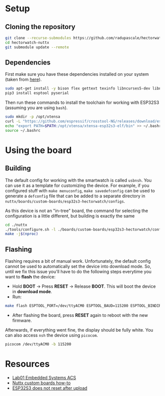 # Setup

## Cloning the repository

```bash
git clone --recurse-submodules https://github.com/radupascale/hectorwatch-nuttx
cd hectorwatch-nuttx
git submodule update --remote
```

## Dependencies
First make sure you have these dependencies installed on your system (taken from [here](https://ocw.cs.pub.ro/courses/si/laboratoare/01)).

```bash
sudo apt-get install -y bison flex gettext texinfo libncurses5-dev libncursesw5-dev gperf automake libtool pkg-config build-essential gperf genromfs libgmp-dev libmpc-dev libmpfr-dev libisl-dev binutils-dev libelf-dev libexpat-dev gcc-multilib g++-multilib picocom u-boot-tools util-linux chrony libusb-dev libusb-1.0.0-dev kconfig-frontends python3-pip
pip3 install esptool pyserial
```

Then run these commands to install the toolchain for working with ESP32S3 (assuming you are using `bash`).

```bash
sudo mkdir -p /opt/xtensa
curl -L "https://github.com/espressif/crosstool-NG/releases/download/esp-12.2.0_20230208/xtensa-esp32s3-elf-12.2.0_20230208-x86_64-linux-gnu.tar.xz" | sudo tar -xJ -C /opt/xtensa
echo "export PATH=$PATH:/opt/xtensa/xtensa-esp32s3-elf/bin" >> ~/.bashrc
source ~/.bashrc
```

# Using the board

## Building

The default config for working with the smartwatch is called `usbnsh`. You can use
it as a template for customizing the device. For example, if you configured stuff
with `make menuconfig`, `make savedefconfig` can be used to generate a `defconfig` file
that can be added to a separate directory in `nuttx/boards/custom-boards/esp32s3-hectorwatch/configs`.

As this device is not an "in-tree" board, the command for selecting the configuration is a
little different, but building is exactly the same

```bash
cd ./nuttx
./tools/configure.sh -l ./boards/custom-boards/esp32s3-hectorwatch/configs/usbnsh
make -j$(nproc)
```

## Flashing

Flashing requires a bit of manual work. Unfortunately, the default config cannot be used to
automatically set the device into download mode. So, until we fix this issue you'll have to do
the following steps everytime you want to **flash** the device:
- Hold **BOOT** -> Press **RESET** -> Release **BOOT**. This will boot the device in **download mode**.
- Run:

```bash
make flash ESPTOOL_PORT=/dev/ttyACM0 ESPTOOL_BAUD=115200 ESPTOOL_BINDIR=../esp32s3-bins
```

- After flashing the board, press **RESET** again to reboot with the new firmware.

Afterwards, if everything went fine, the display should be fully white. You can also access `nsh` the device using `picocom`.

```bash
picocom /dev/ttyACM0 -b 115200
```

# Resources
- [Lab01 Embedded Systems ACS](https://ocw.cs.pub.ro/courses/si/laboratoare/01)
- [Nuttx custom boards how-to](https://nuttx.apache.org/docs/latest/guides/customboards.html)
- [ESP32S3 does not reset after upload](https://github.com/espressif/arduino-esp32/issues/6762)
